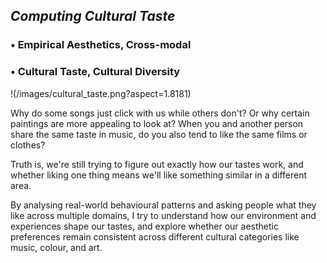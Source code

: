 



## *Computing Cultural Taste*

### • Empirical Aesthetics, Cross-modal
### • Cultural Taste, Cultural Diversity
!(/images/cultural_taste.png?aspect=1.8181)

Why do some songs just click with us while others don't? Or why certain paintings are more appealing to look at? When you and another person share the same taste in music, do you also tend to like the same films or clothes? 

Truth is, we're still trying to figure out exactly how our tastes work, and whether liking one thing means we'll like something similar in a different area.

By analysing real-world behavioural patterns and asking people what they like across multiple domains, I try to understand how our environment and experiences shape our tastes, and explore whether our aesthetic preferences remain consistent across different cultural categories like music, colour, and art.
